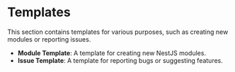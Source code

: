 # Templates

This section contains templates for various purposes, such as creating new modules or reporting issues.

- **Module Template**: A template for creating new NestJS modules.
- **Issue Template**: A template for reporting bugs or suggesting features.